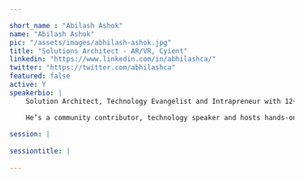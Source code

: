 ```yaml
---

short_name : "Abilash Ashok"
name: "Abilash Ashok"
pic: "/assets/images/abhilash-ashok.jpg"
title: "Solutions Architect - AR/VR, Cyient"
linkedin: "https://www.linkedin.com/in/abhilashca/"
twitter: "https://twitter.com/abhilashca"
featured: false
active: Y
speakerbio: |
    Solution Architect, Technology Evangelist and Intrapreneur with 12+ years of experience in Microsoft Technology Stack, currently helping engineering and industrial customers modernizing business using AR/VR/MR and Azure cloud technologies for industrial 4.0 transformations.

    He’s a community contributor, technology speaker and hosts hands-on workshops on Mixed Reality, AR/VR and Unity. He has recently delivered talks at Unite India 2018 and 2019 hosted by Unity and at Mixed Reality Dev Summit at Microsoft London.
    
session: |
    
sessiontitle: |
    
---
```


